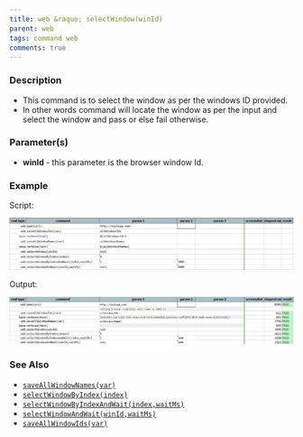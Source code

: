 ```yaml
---
title: web &raquo; selectWindow(winId)
parent: web
tags: command web
comments: true
---
```


### Description

*   This command is to select the window as per the windows ID provided.
*   In other words command will locate the window as per the input and select the window and pass or else fail otherwise.

### Parameter(s)

- **winId** - this parameter is the browser window Id.

### Example

Script:

![](image/selectWindow_01.png)

Output:

![](image/selectWindow_02.png)

### See Also

*    [`saveAllWindowNames(var)`](saveAllWindowNames(var))
*   [`selectWindowByIndex(index)`](selectWindowByIndex(index))
*   [`selectWindowByIndexAndWait(index,waitMs)`](selectWindowByIndexAndWait(index,waitMs))
*   [`selectWindowAndWait(winId,waitMs)`](selectWindowAndWait(winId,waitMs))
*   [`saveAllWindowIds(var)`](saveAllWindowIds(var))